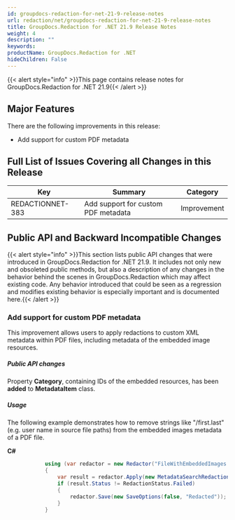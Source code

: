 ```yaml
---
id: groupdocs-redaction-for-net-21-9-release-notes
url: redaction/net/groupdocs-redaction-for-net-21-9-release-notes
title: GroupDocs.Redaction for .NET 21.9 Release Notes
weight: 4
description: ""
keywords: 
productName: GroupDocs.Redaction for .NET
hideChildren: False
---
```

{{< alert style="info" >}}This page contains release notes for GroupDocs.Redaction for .NET 21.9{{< /alert >}}

## Major Features

There are the following improvements in this release:

*   Add support for custom PDF metadata  
    
## Full List of Issues Covering all Changes in this Release

| Key | Summary | Category |
| --- | --- | --- |
| REDACTIONNET-383 | Add support for custom PDF metadata | Improvement |

## Public API and Backward Incompatible Changes

{{< alert style="info" >}}This section lists public API changes that were introduced in GroupDocs.Redaction for .NET 21.9. It includes not only new and obsoleted public methods, but also a description of any changes in the behavior behind the scenes in GroupDocs.Redaction which may affect existing code. Any behavior introduced that could be seen as a regression and modifies existing behavior is especially important and is documented here.{{< /alert >}}

### Add support for custom PDF metadata

This improvement allows users to apply redactions to custom XML metadata within PDF files, including metadata of the embedded image resources.

##### Public API changes
                                                                                            
Property **Category**, containing IDs of the embedded resources, has been **added** to **MetadataItem** class.  

##### Usage

The following example demonstrates how to remove strings like "/first.last" (e.g. user name in source file paths) from the embedded images metadata of a PDF file.
 
**C#**

```csharp
            using (var redactor = new Redactor("FileWithEmbeddedImages.pdf"))
            {
                var result = redactor.Apply(new MetadataSearchRedaction(@"/([^\./]+\.[^/]+)", "/redacted"));
                if (result.Status != RedactionStatus.Failed)
                {
                    redactor.Save(new SaveOptions(false, "Redacted"));
                }
            }
```



